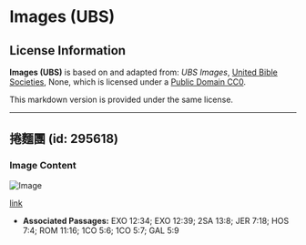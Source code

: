 # Images (UBS)

## License Information

**Images (UBS)** is based on and adapted from: _UBS Images_, [United Bible Societies](https://unitedbiblesocieties.org/), None, which is licensed under a [Public Domain CC0](https://creativecommons.org/public-domain/cc0/).

This markdown version is provided under the same license.



--------------------------------

## 捲麵團 (id: 295618)

### Image Content

![Image](https://cdn.aquifer.bible/aquifer-content/resources/Media/WEB-0765_rolled_dough.jpg)

[link](https://cdn.aquifer.bible/aquifer-content/resources/Media/WEB-0765_rolled_dough.jpg)

* **Associated Passages:** EXO 12:34; EXO 12:39; 2SA 13:8; JER 7:18; HOS 7:4; ROM 11:16; 1CO 5:6; 1CO 5:7; GAL 5:9

